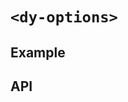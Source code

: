 # `<dy-options>`

## Example

<gbp-example
  name="dy-options"
  props='{"style": "width: 240px;", "options": [{"label": "Option 1"}, {"label": "Option 2"}, {"label": "Option 3", "danger": true}]}'
  src="https://jspm.dev/duoyun-ui/elements/options"></gbp-example>

## API

<gbp-api src="/src/elements/options.ts"></gbp-api>
